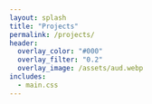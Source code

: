 ```yaml
---
layout: splash
title: "Projects"
permalink: /projects/
header:
  overlay_color: "#000"
  overlay_filter: "0.2"
  overlay_image: /assets/aud.webp
includes:
  - main.css
---
```



